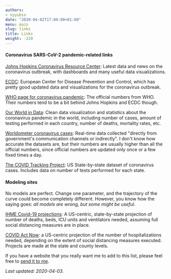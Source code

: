 ```yaml
---
authors:
- nyyubio
date: "2020-04-02T17:00:00+01:00"
menu: main
slug: links
title: Links
weight: -220
---
```


#### Coronavirus SARS-CoV-2 pandemic-related links

[Johns Hopkins Coronavirus Resource Center]: Latest data and news on the coronavirus outbreak, with dashboards and many useful data visualizations.

[ECDC]: European Center for Disease Prevention and Control, which has pretty good updated data and visualizations for the coronavirus outbreak.

[WHO page for coronavirus pandemic]: The official numbers from WHO. Their numbers tend to be a bit behind Johns Hopkins and ECDC though.

[Our World in Data]: Clean data visualization and statistics about the coronavirus pandemic in the world, including number of cases, amount of testing performed in each country, number of deaths, mortality rates, etc.

[Worldometer coronavirus cases]: Real-time data collected "directly from government's communication channels or indirectly". I don't know how accurate the datasets are, but their numbers are usually higher than all the official numbers, since official numbers are updated only once or a few fixed times a day. 

[The COVID Tracking Project]: US State-by-state dataset of coronavirus cases. Includes data on number of tests performed for each state. 

[ECDC]: https://www.ecdc.europa.eu/en/covid-19-pandemic
[Johns Hopkins Coronavirus Resource Center]: https://coronavirus.jhu.edu/
[Our World in Data]: https://ourworldindata.org/coronavirus
[Worldometer coronavirus cases]: https://www.worldometers.info/coronavirus/
[WHO page for coronavirus pandemic]: https://www.who.int/emergencies/diseases/novel-coronavirus-2019
[The COVID Tracking Project]: https://covidtracking.com/

#### Modeling sites

No models are perfect. Change one parameter, and the trajectory of the curve could become completely different. However, you know how the saying goes: *all models are wrong, but some might be useful*.

[IHME Covid-19 projections]: A US-centric, state-by-state projection of number of deaths, beds, ICU units and ventilators needed, assuming full social distancing measures are in place. 

[COVID Act Now]: a US-centric projection of the number of hospitalizations needed, depending on the extent of social distancing measures executed. Projects are made at the state and county levels.

[IHME Covid-19 projections]: https://covid19.healthdata.org/
[COVID Act Now]: https://covidactnow.org/

If you have a website that you really want me to add to this list, please feel free to [send it to me].

[send it to me]: <mailto:nyyubio@gmail.com>



*Last updated: 2020-04-03.*
